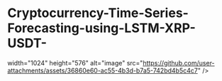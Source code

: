 # Cryptocurrency-Time-Series-Forecasting-using-LSTM-XRP-USDT-
width="1024" height="576" alt="image" src="https://github.com/user-attachments/assets/36860e60-ac55-4b3d-b7a5-742bd4b5c4c7" />
